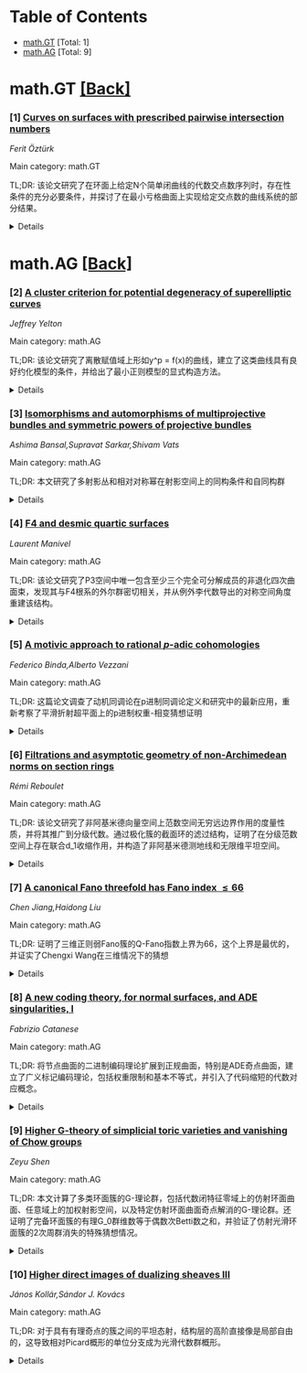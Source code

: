<div id=toc></div>

# Table of Contents

- [math.GT](#math.GT) [Total: 1]
- [math.AG](#math.AG) [Total: 9]


<div id='math.GT'></div>

# math.GT [[Back]](#toc)

### [1] [Curves on surfaces with prescribed pairwise intersection numbers](https://arxiv.org/abs/2508.16323)
*Ferit Öztürk*

Main category: math.GT

TL;DR: 该论文研究了在环面上给定N个简单闭曲线的代数交点数序列时，存在性条件的充分必要条件，并探讨了在最小亏格曲面上实现给定交点数的曲线系统的部分结果。


<details>
  <summary>Details</summary>
Motivation: 研究在拓扑曲面上给定曲线交点数的条件下，是否存在相应的曲线系统，这对于理解曲线系统的拓扑性质和构造具有重要意义。

Method: 通过代数拓扑和组合数学的方法，分析N个简单闭曲线在环面上的代数交点数序列，建立存在性条件的数学理论框架。

Result: 给出了在环面上存在N个简单闭曲线系统使得其代数交点数等于给定序列的充分必要条件，并对最小亏格曲面上的实现问题提供了部分解答。

Conclusion: 该研究为曲线系统的拓扑实现问题提供了重要的理论工具，建立了交点数与曲线系统存在性之间的精确对应关系，推动了相关领域的发展。

Abstract: Given an ordered sequence of $N$-choose-2 integers, we give necessary and
sufficient conditions to have an ordered collection of $N$ simple closed curves
on a torus such that the algebraic pairwise intersections of those curves are
the given integers. We also present partial answers towards realizing curve
systems on a surface with minimal genus, given the intersection numbers.

</details>


<div id='math.AG'></div>

# math.AG [[Back]](#toc)

### [2] [A cluster criterion for potential degeneracy of superelliptic curves](https://arxiv.org/abs/2508.15974)
*Jeffrey Yelton*

Main category: math.AG

TL;DR: 该论文研究了离散赋值域上形如y^p = f(x)的曲线，建立了这类曲线具有良好约化模型的条件，并给出了最小正则模型的显式构造方法。


<details>
  <summary>Details</summary>
Motivation: 研究离散赋值域上超椭圆曲线的约化行为，寻找曲线具有良好约化（即特殊纤维由亏格0分量组成且至多有节点奇点）的充要条件。

Method: 利用根的聚类数据分析，建立聚类数据与Berkovich射影直线中凸包之间的对应关系，通过凸包性质来判断曲线的约化性质。

Result: 证明了曲线具有良好约化模型的充要条件是f(x)的根的聚类数据满足特定准则，并给出了最小正则模型的显式构造方法。

Conclusion: 通过Berkovich几何中的凸包工具，为离散赋值域上这类曲线的约化理论提供了新的几何解释和构造方法。

Abstract: Let $K$ be a field with a discrete valuation; let $p$ be a prime; and let $C$
be the curve defined by an equation of the form $y^p = f(x)$. We show that the
curve $C$ has a model over an algebraic extension of $K$ whose special fiber
consists of genus-$0$ components and has at worst nodal singularities if and
only if the cluster data of the roots of $f$ satisfies a certain criterion, and
when these hold, we show explicitly how to build the minimal regular model of
$C$. We develop an interpretation of cluster data in terms of a convex hull in
the Berkovich projective line and express the above results directly in terms
of this convex hull.

</details>


### [3] [Isomorphisms and automorphisms of multiprojective bundles and symmetric powers of projective bundles](https://arxiv.org/abs/2508.16118)
*Ashima Bansal,Supravat Sarkar,Shivam Vats*

Main category: math.AG

TL;DR: 本文研究了多射影丛和相对对称幂在射影空间上的同构条件和自同构群


<details>
  <summary>Details</summary>
Motivation: 研究多射影丛和相对对称幂作为抽象簇的同构问题，以及它们的自同构群结构

Method: 使用代数几何方法分析多射影丛（射影丛的纤维积）和相对对称幂的同构条件，通过抽象簇的同构分类和自同构群描述

Result: 给出了多射影丛在射影空间上同构的充要条件，描述了相对对称幂的同构条件，并完整刻画了这些结构的自同构群

Conclusion: 建立了多射影丛和相对对称幂的同构理论，为相关代数几何结构提供了完整的分类和自同构描述

Abstract: We describe when two multiprojective bundles (fibre products of projective
bundles over the same base) over projective spaces are isomorphic as abstract
varieties. We also describe when two relative symmetric powers of projective
bundles over projective spaces are isomorphic. Finally, we describe the
automorphisms of multiprojective bundles and relative symmetric powers of
projective bundles over projective spaces.

</details>


### [4] [F4 and desmic quartic surfaces](https://arxiv.org/abs/2508.16156)
*Laurent Manivel*

Main category: math.AG

TL;DR: 该论文研究了P3空间中唯一包含至少三个完全可分解成员的非退化四次曲面束，发现其与F4根系的外尔群密切相关，并从例外李代数导出的对称空间角度重建该结构。


<details>
  <summary>Details</summary>
Motivation: 研究经典代数曲面理论中被遗忘的美丽章节——四次曲面的desmic束，这是P3空间中唯一包含至少三个完全可分解成员的非退化曲面束，具有重要的理论意义。

Method: 从李理论视角出发，通过F4根系的外尔群和从例外李代数导出的对称空间系列来重建和分析该曲面束的结构性质。

Result: 成功建立了desmic四次曲面束与F4外尔群之间的紧密联系，并从李理论框架下恢复了该曲面束的构造。

Conclusion: 该研究揭示了代数几何中经典曲面结构与李群理论之间的深刻联系，为理解特殊代数曲面提供了新的李理论视角。

Abstract: The desmic pencil of quartic surfaces is part of a beautiful, but mostly
forgotten chapter of the classical theory of algebraic surfaces: it is the only
non-degenerate pencil of surfaces in P3 containing at least three completely
reducible members. We observe in this note that it is closely related to the
Weyl group of the root system F4, and can be recovered from a series of
symmetric spaces deduced from the exceptional Lie algebras. We discuss the main
properties of the pencil from this Lie theoretic point of view.

</details>


### [5] [A motivic approach to rational $p$-adic cohomologies](https://arxiv.org/abs/2508.16196)
*Federico Binda,Alberto Vezzani*

Main category: math.AG

TL;DR: 这篇论文调查了动机同调论在p进制同调论定义和研究中的最新应用，重新考察了平滑折射超平面上的p进制权重-相变猜想证明


<details>
  <summary>Details</summary>
Motivation: 探索动机同调论在p进制同调论研究中的应用价值，通过动机定义的近边周期和相变算子来重新理解相关理论

Method: 调查最新研究进展，重新考察平滑折射超平面上的p进制权重-相变猜想的证明过程

Result: 展示了动机同调论在p进制同调论定义和研究中的有效性，通过动机定义的近边周期和相变算子提供了新的理论视角

Conclusion: 动机同调论为p进制同调论研究提供了有力的工具，尤其在权重-相变猜想的证明中显示出其价值

Abstract: We survey over some recent applications of motivic homotopy theory in the
definition and the study of $p$-adic cohomology theories. In particular, we
revisit the proof of the $p$-adic weight-monodromy conjecture for smooth
projective hypersurfaces in light of the motivic definition of nearby cycles
and monodromy operators.

</details>


### [6] [Filtrations and asymptotic geometry of non-Archimedean norms on section rings](https://arxiv.org/abs/2508.16322)
*Rémi Reboulet*

Main category: math.AG

TL;DR: 该论文研究了非阿基米德向量空间上范数空间无穷远边界作用的度量性质，并将其推广到分级代数。通过极化簇的截面环的滤过结构，证明了在分级范数空间上存在联合d_1收缩作用，并构造了非阿基米德测地线和无限维平坦空间。


<details>
  <summary>Details</summary>
Motivation: 研究非阿基米德向量空间范数空间无穷远边界作用的度量性质，推广Gérardin的构造到分级代数，建立与阿基米德情形类似的理论框架。

Method: 利用极化簇(X,L)的截面环R(X,L)的滤过结构，构造分级范数空间上的联合d_1收缩作用，通过该作用生成非阿基米德测地线和无限维平坦空间。

Result: 证明了相对极限测度沿测地线射线收敛，得到了分级范数的d_p径向几何结果，与非阿基米德情形下Finski的最新结果类似。

Conclusion: 该工作推广了作者与Witt Nyström之前的研究，为非阿基米德几何提供了新的测地线构造和度量分析工具，建立了与阿基米德情形的对应关系。

Abstract: This article is concerned with the metric study of a construction of
G\'erardin of the action of the boundary at infinity of the space of norms on a
non-Archimedean vector space, and its generalisation to graded algebras.
Namely, given (X,L) a polarised variety over an arbitrary non-Archimedean
field, we show that there is a jointly d_1-contracting action of the space of
filtrations of the section ring R(X,L) on the space of graded norms on R(X,L).
This naturally yields non-Archimedean geodesic rays and infinite-dimensional
flats in this setting, generalising previous work of the author and Witt
Nystr\"om. It is further shown that relative limit measures converge along
geodesic rays, providing a result on the d_p-radial geometry of graded norms,
analogous to a recent result of Finski in the Archimedean case.

</details>


### [7] [A canonical Fano threefold has Fano index $\leq 66$](https://arxiv.org/abs/2508.16364)
*Chen Jiang,Haidong Liu*

Main category: math.AG

TL;DR: 证明了三维正则弱Fano簇的Q-Fano指数上界为66，这个上界是最优的，并证实了Chengxi Wang在三维情况下的猜想


<details>
  <summary>Details</summary>
Motivation: 解决Chengxi Wang关于三维正则弱Fano簇Q-Fano指数上界的猜想，建立最优的上界估计

Method: 建立了新的正则三维簇的Riemann-Roch公式，详细研究了正则Fano三维簇上的非孤立奇点（包括局部和全局性质），应用了Kawamata-Miyaoka型不等式，并研究了正则Fano三维簇上秩为2的叶状结构的几何

Result: 证明了三维正则弱Fano簇的Q-Fano指数上界为66，且该上界是最优的

Conclusion: 成功解决了三维情况下Chengxi Wang的猜想，为Fano簇的研究提供了重要的理论工具和最优的上界结果

Abstract: We show that the $\mathbb{Q}$-Fano index of a canonical weak Fano $3$-fold is
at most $66$. This upper bound is optimal and gives an affirmative answer to a
conjecture of Chengxi Wang in dimension $3$. During the proof, we establish a
new Riemmann--Roch formula for canonical $3$-folds and provide a detailed study
of non-isolated singularities on canonical Fano $3$-folds, concerning both
their local and global properties. Our proof also involves a Kawamata--Miyaoka
type inequality and geometry of foliations of rank $2$ on canonical Fano
$3$-folds.

</details>


### [8] [A new coding theory, for normal surfaces, and ADE singularities, I](https://arxiv.org/abs/2508.16369)
*Fabrizio Catanese*

Main category: math.AG

TL;DR: 将节点曲面的二进制编码理论扩展到正规曲面，特别是ADE奇点曲面，建立了广义标记编码理论，包括权重限制和基本不等式，并引入了代码缩短的代数对应概念。


<details>
  <summary>Details</summary>
Motivation: 扩展节点曲面的二进制编码理论到更一般的正规曲面，特别是具有ADE奇点的曲面，建立更通用的编码理论框架。

Method: 定义广义标记编码理论，建立权重限制和基本不等式，将代码缩短概念扩展到广义编码，作为部分平滑奇点的代数对应。

Result: 建立了正规曲面的广义编码理论框架，提出了代码缩短的代数方法，并通过示例说明了祖先概念。

Conclusion: 成功将节点曲面的编码理论推广到正规曲面，特别是ADE奇点曲面，为奇点几何提供了新的代数编码工具。

Abstract: In this article we extend the theory of the binary codes (the strict code
$\mathcal{K}$ and the extended code $\mathcal{K}'$), associated to a projective
nodal surface, to a coding theory for normal surfaces, with special
consideration of the surfaces with ADE (Rational Double Points) singularities.
  We define a new theory of generalized labeled codes, establish in the
geometric case basic restrictions for the weights of these codes, and some
basic inequality. A crucial method that we establish is the extension of the
concept of `code shortening' to the case of generalized codes: this is the
algebraic counterpart of the geometric notion of a partial smoothing of the
singular points, and leads to the concept of ancestors, which we illustrate
through several examples.

</details>


### [9] [Higher G-theory of simplicial toric varieties and vanishing of Chow groups](https://arxiv.org/abs/2508.16493)
*Zeyu Shen*

Main category: math.AG

TL;DR: 本文计算了多类环面簇的G-理论群，包括代数闭特征零域上的仿射环面曲面、任意域上的加权射影空间，以及特定仿射环面曲面奇点解消的G-理论群。还证明了完备环面簇的有理G_0群维数等于偶数次Betti数之和，并验证了仿射光滑环面簇的2次周群消失的特殊猜想情况。


<details>
  <summary>Details</summary>
Motivation: 研究环面簇的代数K-理论（G-理论）群的计算问题，特别是针对仿射环面曲面、加权射影空间等具体类别的完整计算，以及验证关于周群与扇矩阵行列式关系的猜想。

Method: 采用代数几何和组合方法，通过计算不同类别环面簇的G-理论群（G_0, G_1, G_2），分析其与拓扑不变量（Betti数）的关系，并运用环面几何的工具研究周群的性质。

Result: 完整计算了多类环面簇的G-理论群；证明了完备环面簇的有理G_0群维数等于偶数次Betti数之和；验证了仿射光滑环面簇的A^2周群消失，支持了更一般的猜想。

Conclusion: 本文系统计算了环面簇的G-理论群，建立了代数K-理论与拓扑不变量之间的深刻联系，并为环面簇周群的理论研究提供了重要进展和猜想验证。

Abstract: This paper gives computations of all the $G$-theory groups of several classes
of simplicial toric varieties, including all affine toric surfaces when the
base field is algebraically closed and has characteristic zero, all weighted
projective spaces over any field and resolution of singularities of all affine
toric surfaces $\operatorname{Spec}(k[x,xy,xy^2,...,xy^d])$ over any field $k$.
The $G$-theory groups $G_0,G_1,G_2$ are computed for the product of any two
weighted projective spaces over any field. The dimension of the rational vector
space $G_0(X)\otimes\mathbb{Q}$ for any complete, simplicial toric variety $X$
over an algebraically closed field of characteristic zero is shown to be equal
to the sum of the Betti numbers of even degrees. We also prove that the Chow
group $A^2(X)$ of codimension 2 cycles vanishes for any affine, smooth toric
variety, thereby proving a special case of my conjecture that the order of this
Chow group $A^2(X)$ divides the determinant of the matrix whose columns are the
minimal generators of the fan for any affine, simplicial toric variety $X$.

</details>


### [10] [Higher direct images of dualizing sheaves III](https://arxiv.org/abs/2508.16507)
*János Kollár,Sándor J. Kovács*

Main category: math.AG

TL;DR: 对于具有有理奇点的簇之间的平坦态射，结构层的高阶直接像是局部自由的，这导致相对Picard概形的单位分支成为光滑代数群概形。


<details>
  <summary>Details</summary>
Motivation: 研究平坦态射下结构层高阶直接像的性质，以及这对相对Picard概形的影响

Method: 通过分析具有有理奇点的簇之间的平坦态射，证明结构层的高阶直接像是局部自由的

Result: 证明了高阶直接像的局部自由性，并推导出相对Picard概形的单位分支是光滑代数群概形

Conclusion: 该结果为平坦态射和相对Picard概形的研究提供了重要工具和理论支持

Abstract: We show that for flat morphisms between varieties with rational
singularities, the higher direct images of the structure sheaf are locally
free. As a consequence, the identity component of the relative Picard scheme is
a smooth algebraic group scheme.

</details>
